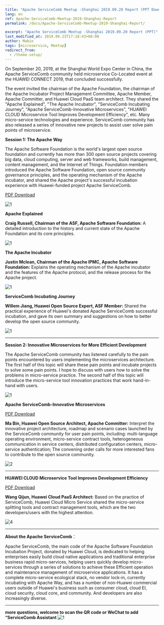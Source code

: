 ```yaml
---
title: "Apache ServiceComb Meetup -Shanghai 2019.09.20 Report (PPT Download)"
lang: en
ref: Apache-ServiceComb-Meetup-2019-Shanghai-Report
permalink: /docs/Apache-ServiceComb-Meetup-2019-Shanghai-Report/

excerpt: "Apache ServiceComb Meetup -Shanghai 2019.09.20 Report (PPT)"
last_modified_at: 2019.09.23T17:18:43+08:00
author: Mabin
tags: [microservice, Meetup]
redirect_from:
  - /theme-setup/
---
```


On September 20, 2019, at the Shanghai World Expo Center in China, the Apache ServiceComb community held microservice Co-Located event at the HUAWEI CONNECT 2019, that concluded successfully.

The event invited the chairman of the Apache Foundation, the chairman of the Apache Incubator Project Management Committee, Apache Member, Apache Committer, and Huawei Cloud PaaS team architect. They shared the "Apache Explained", "The Apache Incubator", "ServiceComb Incubating Journey", "Apache ServiceComb-Innovative Microservices", "HUAWEI CLOUD Microservice Tool Improves Development Efficiency", etc. Many micro-service technologies and experience. ServiceComb community has also released a series of innovative new projects to assist user solve pain points of microservice.

**Session 1: The Apache Way** 
  
The Apache Software Foundation is the world's largest open source foundation and currently has more than 300 open source projects covering big data, cloud computing, server and web frameworks, build management, content management, and the Internet of Things. Foundation members introduced the Apache Software Foundation, open source community governance principles, and the operating mechanism of the Apache incubator, and shared the Apache project's successful incubation experience with Huawei-funded project Apache ServiceComb.

[PDF Download](/assets/slides/20190920/EN/The_Apache_Way_En.pdf)

![1](/assets/images/hc2019/apache.jpg)

**Apache Explained** 

**Craig Russell, Chairman of the ASF, Apache Software Foundation:** A detailed introduction to the history and current state of the Apache Foundation and its core principles.

![1](/assets/images/hc2019/introduction.jpg)

**The Apache Incubator** 

**Justin Mclean, Chairman of the Apache IPMC, Apache Software Foundation:**  Explains the operating mechanism of the Apache incubator and the features of the Apache protocol, and the release process for the Apache project.

![1](/assets/images/hc2019/process.jpg)

**ServiceComb Incubating Journey** 

**Willem Jiang, Huawei Open Source Expert, ASF Member:** Shared the practical experience of Huawei's donated Apache ServiceComb successful incubation, and gave its own summary and suggestions on how to better develop the open source community.

![1](/assets/images/hc2019/incubation.jpg)

---
**Session 2: Innovative Microservices for More Efficient Development** 

The Apache ServiceComb community has listened carefully to the pain points encountered by users implementing the microservices architecture. The first half of this topic will share these pain points and incubate projects to solve some pain points. I hope to discuss with users how to solve the problems in micro-service practice. The second half of this topic will introduce the micro-service tool innovation practices that work hand-in-hand with users.

![1](/assets/images/hc2019/servicecomb.jpg)

**Apache ServiceComb-Innovative Microservices**     

[PDF Download](/assets/slides/20190920/EN/Apache_ServiceComb-Innovative_Microservices.pdf)

**Ma Bin, Huawei Open Source Architect, Apache Committer:** Interpret the innovative project architecture, roadmap and scenario cases launched by the ServiceComb community for user pain points, including: multi-language operating environment, micro-service contract tools, heterogeneous communication in service centers, distributed configuration centers, micro-service authentication; The convening order calls for more interested fans to contribute to the open source community.

![2](/assets/images/hc2019/innovative.jpg)

---    
    
**HUAWEI CLOUD Microservice Tool Improves Development Efficiency**     

[PDF Download](/assets/slides/20190920/EN/HUAWEI_CLOUD_Microservice_Tool_Improves_Development_Efficiency.pdf)

**Wang Qijun, Huawei Cloud PaaS Architect:** Based on the practice of ServiceComb, Huawei Cloud Micro Service shared the micro-service splitting tools and contract management tools, which are the two developers/users with the highest attention.   

![4](/assets/images/hc2019/efficiency.jpg)

---

**About the Apache ServiceComb**：

Apache ServiceComb, the main code of the Apache Software Foundation Incubation Project, donated by Huawei Cloud, is dedicated to helping enterprises easily build cloud native applications and traditional enterprise business rapid micro-services, helping users quickly develop micro-services through a series of solutions to achieve these Efficient operation and maintenance management of microservice applications. It has a complete micro-service ecological stack, no vendor lock-in, currently incubating with Apache Way, and has a number of non-Huawei commercial users outside of Huawei's business such as consumer cloud, cloud EI, cloud security, cloud core, and community. And developers are also increasingly diverse.

---
**more questions, welcome to scan the QR code or WeChat to add “ServiceComb Assistant**
![1](/assets/images/QRcode.png)
